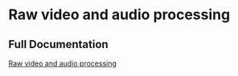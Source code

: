 # Raw video and audio processing

## Full Documentation

[Raw video and audio processing](https://docs.agora.io/en/interactive-live-streaming/develop/stream-raw-audio-and-video?platform=ios)
